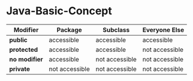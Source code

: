 # Java-Basic-Concept

Modifier | Package     | Subclass    | Everyone Else 
--- |-------------|-------------| ---
**public** | accessible  | accessible  | accessible
**protected** | accessible | accessible | not accessible
**no modifier** | accessible  | not accessible  | not accessible
**private** | not accessible | not accessible | not accessible